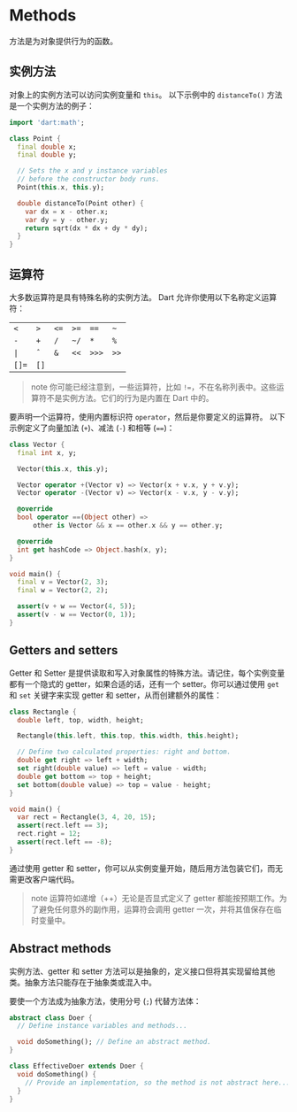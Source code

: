 # Methods

方法是为对象提供行为的函数。

## 实例方法

对象上的实例方法可以访问实例变量和 `this`。
以下示例中的 `distanceTo()` 方法是一个实例方法的例子：

```dart
import 'dart:math';

class Point {
  final double x;
  final double y;

  // Sets the x and y instance variables
  // before the constructor body runs.
  Point(this.x, this.y);

  double distanceTo(Point other) {
    var dx = x - other.x;
    var dy = y - other.y;
    return sqrt(dx * dx + dy * dy);
  }
}
```

## 运算符

大多数运算符是具有特殊名称的实例方法。
Dart 允许你使用以下名称定义运算符：

|       |      |      |      |       |      |
|-------|------|------|------|-------|------|
| `<`   | `>`  | `<=` | `>=` | `==`  | `~`  |
| `-`   | `+`  | `/`  | `~/` | `*`   | `%`  |
| `\|`  | `ˆ`  | `&`  | `<<` | `>>>` | `>>` |
| `[]=` | `[]` |      |      |       |      |

> note
> 你可能已经注意到，一些运算符，比如 `!=`，不在名称列表中。这些运算符不是实例方法。它们的行为是内置在 Dart 中的。

要声明一个运算符，使用内置标识符 `operator`，然后是你要定义的运算符。
以下示例定义了向量加法 (`+`)、减法 (`-`) 和相等 (`==`)：

```dart
class Vector {
  final int x, y;

  Vector(this.x, this.y);

  Vector operator +(Vector v) => Vector(x + v.x, y + v.y);
  Vector operator -(Vector v) => Vector(x - v.x, y - v.y);

  @override
  bool operator ==(Object other) =>
      other is Vector && x == other.x && y == other.y;

  @override
  int get hashCode => Object.hash(x, y);
}

void main() {
  final v = Vector(2, 3);
  final w = Vector(2, 2);

  assert(v + w == Vector(4, 5));
  assert(v - w == Vector(0, 1));
}
```

## Getters and setters

Getter 和 Setter 是提供读取和写入对象属性的特殊方法。请记住，每个实例变量都有一个隐式的 getter，如果合适的话，还有一个 setter。你可以通过使用 `get` 和 `set` 关键字来实现 getter 和 setter，从而创建额外的属性：

```dart
class Rectangle {
  double left, top, width, height;

  Rectangle(this.left, this.top, this.width, this.height);

  // Define two calculated properties: right and bottom.
  double get right => left + width;
  set right(double value) => left = value - width;
  double get bottom => top + height;
  set bottom(double value) => top = value - height;
}

void main() {
  var rect = Rectangle(3, 4, 20, 15);
  assert(rect.left == 3);
  rect.right = 12;
  assert(rect.left == -8);
}
```

通过使用 getter 和 setter，你可以从实例变量开始，随后用方法包装它们，而无需更改客户端代码。

> note
> 运算符如递增（++）无论是否显式定义了 getter 都能按预期工作。为了避免任何意外的副作用，运算符会调用 getter 一次，并将其值保存在临时变量中。

## Abstract methods

实例方法、getter 和 setter 方法可以是抽象的，定义接口但将其实现留给其他类。抽象方法只能存在于抽象类或混入中。

要使一个方法成为抽象方法，使用分号 (`;`) 代替方法体：

```dart
abstract class Doer {
  // Define instance variables and methods...

  void doSomething(); // Define an abstract method.
}

class EffectiveDoer extends Doer {
  void doSomething() {
    // Provide an implementation, so the method is not abstract here...
  }
}
```
